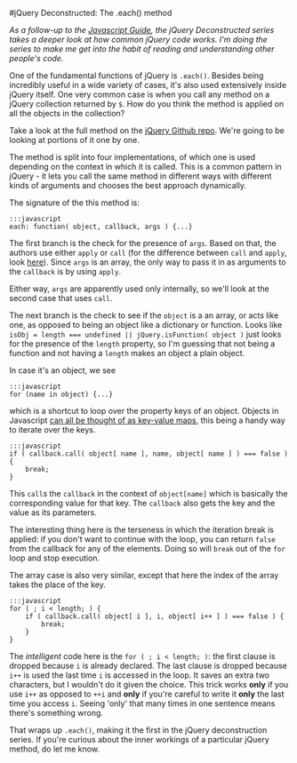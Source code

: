<!--
~~~
title: "jQuery Deconstructed: The .each() method"
slug: /jquery-deconstructed-each-method
date: 2012-01-17
publish: yes
tags: [javascript, jquery, deconstructed,jq-decon]
~~~
-->

#jQuery Deconstructed: The .each() method

*As a follow-up to the [Javascript Guide][js-guide], the jQuery Deconstructed series takes a deeper look at how common jQuery code works. I'm doing the series to make me get into the habit of reading and understanding other people's code.*

One of the fundamental functions of jQuery is `.each()`. Besides being incredibly useful in a wide variety of cases, it's also used extensively inside jQuery itself. One very common case is when you call any method on a jQuery collection returned by `$`. How do you think the method is applied on all the objects in the collection?

Take a look at the full method on the [jQuery Github repo][full]. We're going to be looking at portions of it one by one. 

The method is split into four implementations, of which one is used depending on the context in which it is called. This is a common pattern in jQuery - it lets you call the same method in different ways with different kinds of arguments and chooses the best approach dynamically. 

The signature of the this method is:
    
    :::javascript
    each: function( object, callback, args ) {...}

The first branch is the check for the presence of `args`. Based on that, the authors use either `apply` or `call` (for the difference between `call` and `apply`, look [here][call-apply]). Since `args` is an array, the only way to pass it in as arguments to the `callback` is by using `apply`. 

Either way, `args` are apparently used only internally, so we'll look at the second case that uses `call`.

The next branch is the check to see if the `object` is a an array, or acts like one, as opposed to being an object like a dictionary or function. Looks like `isObj = length === undefined || jQuery.isFunction( object )` just looks for the presence of the `length` property, so I'm guessing that not being a function and not having a `length` makes an object a plain object. 

In case it's an object, we see

    :::javascript 
    for (name in object) {...}

which is a shortcut to loop over the property keys of an object. Objects in Javascript [can all be thought of as key-value maps][js-guide], this being a handy way to iterate over the keys.

    :::javascript
    if ( callback.call( object[ name ], name, object[ name ] ) === false ) {
        break;
    } 

This `call`s the `callback` in the context of `object[name]` which is basically the corresponding value for that key. The `callback` also gets the key and the value as its parameters. 

The interesting thing here is the terseness in which the iteration break is applied: if you don't want to continue with the loop, you can return `false` from the callback for any of the elements. Doing so will `break` out of the `for` loop and stop execution. 

The array case is also very similar, except that here the index of the array takes the place of the key. 

    :::javascript
    for ( ; i < length; ) {
        if ( callback.call( object[ i ], i, object[ i++ ] ) === false ) {
            break;
        }
    }

The *intelligent* code here is the `for ( ; i < length; )`: the first clause is dropped because `i` is already declared. The last clause is dropped because `i++` is used the last time `i` is accessed in the loop. It saves an extra two characters, but I wouldn't do it given the choice. This trick works **only** if you use `i++` as opposed to `++i` and **only** if you're careful to write it **only** the last time you access `i`. Seeing 'only' that many times in one sentence means there's something wrong.

That wraps up `.each()`, making it the first in the jQuery deconstruction series. If you're curious about the inner workings of a particular jQuery method, do let me know.
    

[call-apply]: http://hangar.runway7.net/javascript-difference-between-call-apply

[full]: https://github.com/jquery/jquery/blob/255460e4836e86b86f48dd5b7d2a2cbf3f996de2/src/core.js#L607

[js-guide]: http://hangar.runway7.net/javascript-guide-to-objects-functions-scope-prototpyes-closures


